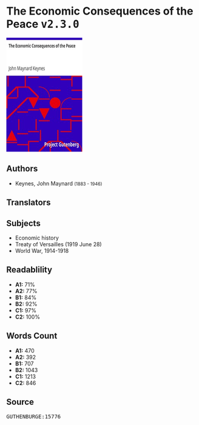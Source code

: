 # The Economic Consequences of the Peace <kbd>v2.3.0</kbd>

![](./cover.medium.jpg "")

## Authors


 - Keynes, John Maynard <small>(1883 - 1946)</small>

## Translators



## Subjects


 - Economic history
 - Treaty of Versailles (1919 June 28)
 - World War, 1914-1918

## Readablility


 - **A1:** 71%
 - **A2:** 77%
 - **B1:** 84%
 - **B2:** 92%
 - **C1:** 97%
 - **C2:** 100%

## Words Count


 - **A1:** 470
 - **A2:** 392
 - **B1:** 707
 - **B2:** 1043
 - **C1:** 1213
 - **C2:** 846

## Source


<kbd>GUTHENBURGE:15776</kbd>
